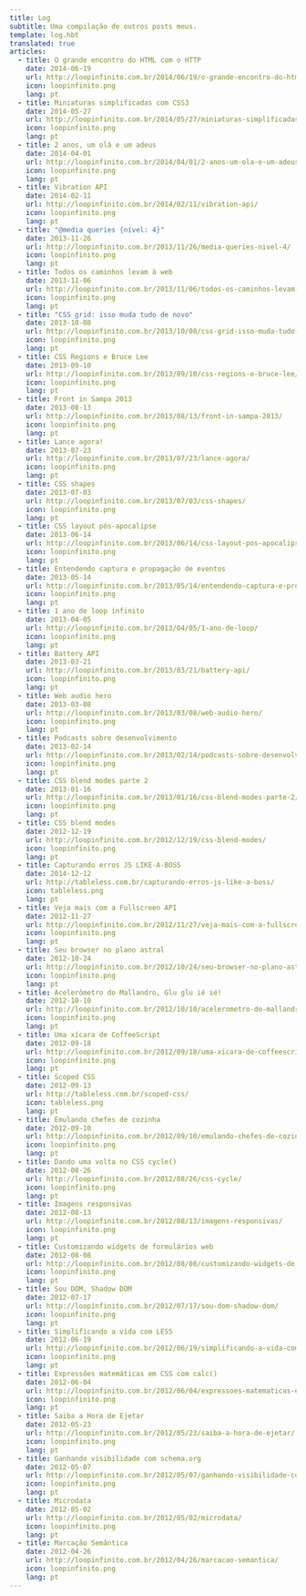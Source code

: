 ```yaml
---
title: Log
subtitle: Uma compilação de outros posts meus.
template: log.hbt
translated: true
articles:
  - title: O grande encontro do HTML com o HTTP
    date: 2014-06-19
    url: http://loopinfinito.com.br/2014/06/19/o-grande-encontro-do-html-com-o-http/
    icon: loopinfinito.png
    lang: pt
  - title: Miniaturas simplificadas com CSS3
    date: 2014-05-27
    url: http://loopinfinito.com.br/2014/05/27/miniaturas-simplificadas-com-css3/
    icon: loopinfinito.png
    lang: pt
  - title: 2 anos, um olá e um adeus
    date: 2014-04-01
    url: http://loopinfinito.com.br/2014/04/01/2-anos-um-ola-e-um-adeus/
    icon: loopinfinito.png
    lang: pt
  - title: Vibration API
    date: 2014-02-11
    url: http://loopinfinito.com.br/2014/02/11/vibration-api/
    icon: loopinfinito.png
    lang: pt
  - title: "@media queries {nível: 4}"
    date: 2013-11-26
    url: http://loopinfinito.com.br/2013/11/26/media-queries-nivel-4/
    icon: loopinfinito.png
    lang: pt
  - title: Todos os caminhos levam à web
    date: 2013-11-06
    url: http://loopinfinito.com.br/2013/11/06/todos-os-caminhos-levam-a-web/
    icon: loopinfinito.png
    lang: pt
  - title: "CSS grid: isso muda tudo de novo"
    date: 2013-10-08
    url: http://loopinfinito.com.br/2013/10/08/css-grid-isso-muda-tudo-de-novo/
    icon: loopinfinito.png
    lang: pt
  - title: CSS Regions e Bruce Lee
    date: 2013-09-10
    url: http://loopinfinito.com.br/2013/09/10/css-regions-e-bruce-lee/
    icon: loopinfinito.png
    lang: pt
  - title: Front in Sampa 2013
    date: 2013-08-13
    url: http://loopinfinito.com.br/2013/08/13/front-in-sampa-2013/
    icon: loopinfinito.png
    lang: pt
  - title: Lance agora!
    date: 2013-07-23
    url: http://loopinfinito.com.br/2013/07/23/lance-agora/
    icon: loopinfinito.png
    lang: pt
  - title: CSS shapes
    date: 2013-07-03
    url: http://loopinfinito.com.br/2013/07/03/css-shapes/
    icon: loopinfinito.png
    lang: pt
  - title: CSS layout pós-apocalipse
    date: 2013-06-14
    url: http://loopinfinito.com.br/2013/06/14/css-layout-pos-apocalipse/
    icon: loopinfinito.png
    lang: pt
  - title: Entendendo captura e propagação de eventos
    date: 2013-05-14
    url: http://loopinfinito.com.br/2013/05/14/entendendo-captura-e-propagacao-de-eventos/
    icon: loopinfinito.png
    lang: pt
  - title: 1 ano de loop infinito
    date: 2013-04-05
    url: http://loopinfinito.com.br/2013/04/05/1-ano-de-loop/
    icon: loopinfinito.png
    lang: pt
  - title: Battery API
    date: 2013-03-21
    url: http://loopinfinito.com.br/2013/03/21/battery-api/
    icon: loopinfinito.png
    lang: pt
  - title: Web audio hero
    date: 2013-03-08
    url: http://loopinfinito.com.br/2013/03/08/web-audio-hero/
    icon: loopinfinito.png
    lang: pt
  - title: Podcasts sobre desenvolvimento
    date: 2013-02-14
    url: http://loopinfinito.com.br/2013/02/14/podcasts-sobre-desenvolvimento/
    icon: loopinfinito.png
    lang: pt
  - title: CSS blend modes parte 2
    date: 2013-01-16
    url: http://loopinfinito.com.br/2013/01/16/css-blend-modes-parte-2/
    icon: loopinfinito.png
    lang: pt
  - title: CSS blend modes
    date: 2012-12-19
    url: http://loopinfinito.com.br/2012/12/19/css-blend-modes/
    icon: loopinfinito.png
    lang: pt
  - title: Capturando erros JS LIKE-A-BOSS
    date: 2014-12-12
    url: http://tableless.com.br/capturando-erros-js-like-a-boss/
    icon: tableless.png
    lang: pt
  - title: Veja mais com a Fullscreen API
    date: 2012-11-27
    url: http://loopinfinito.com.br/2012/11/27/veja-mais-com-a-fullscreen-api/
    icon: loopinfinito.png
    lang: pt
  - title: Seu browser no plano astral
    date: 2012-10-24
    url: http://loopinfinito.com.br/2012/10/24/seu-browser-no-plano-astral/
    icon: loopinfinito.png
    lang: pt
  - title: Acelerômetro do Mallandro, Glu glu ié ié!
    date: 2012-10-10
    url: http://loopinfinito.com.br/2012/10/10/acelerometro-do-mallandro-glu-glu-ie-ie/
    icon: loopinfinito.png
    lang: pt
  - title: Uma xícara de CoffeeScript
    date: 2012-09-18
    url: http://loopinfinito.com.br/2012/09/18/uma-xicara-de-coffeescript/
    icon: loopinfinito.png
    lang: pt
  - title: Scoped CSS
    date: 2012-09-13
    url: http://tableless.com.br/scoped-css/
    icon: tableless.png
    lang: pt
  - title: Emulando chefes de cozinha
    date: 2012-09-10
    url: http://loopinfinito.com.br/2012/09/10/emulando-chefes-de-cozinha/
    icon: loopinfinito.png
    lang: pt
  - title: Dando uma volta no CSS cycle()
    date: 2012-08-26
    url: http://loopinfinito.com.br/2012/08/26/css-cycle/
    icon: loopinfinito.png
    lang: pt
  - title: Imagens responsivas
    date: 2012-08-13
    url: http://loopinfinito.com.br/2012/08/13/imagens-responsivas/
    icon: loopinfinito.png
    lang: pt
  - title: Customizando widgets de formulários web
    date: 2012-08-08
    url: http://loopinfinito.com.br/2012/08/08/customizando-widgets-de-formularios-web/
    icon: loopinfinito.png
    lang: pt
  - title: Sou DOM, Shadow DOM
    date: 2012-07-17
    url: http://loopinfinito.com.br/2012/07/17/sou-dom-shadow-dom/
    icon: loopinfinito.png
    lang: pt
  - title: Simplificando a vida com LESS
    date: 2012-06-19
    url: http://loopinfinito.com.br/2012/06/19/simplificando-a-vida-com-less/
    icon: loopinfinito.png
    lang: pt
  - title: Expressões matemáticas em CSS com calc()
    date: 2012-06-04
    url: http://loopinfinito.com.br/2012/06/04/expressoes-matematicas-em-css-com-calc/
    icon: loopinfinito.png
    lang: pt
  - title: Saiba a Hora de Ejetar
    date: 2012-05-23
    url: http://loopinfinito.com.br/2012/05/23/saiba-a-hora-de-ejetar/
    icon: loopinfinito.png
    lang: pt
  - title: Ganhando visibilidade com schema.org
    date: 2012-05-07
    url: http://loopinfinito.com.br/2012/05/07/ganhando-visibilidade-com-schema-org/
    icon: loopinfinito.png
    lang: pt
  - title: Microdata
    date: 2012-05-02
    url: http://loopinfinito.com.br/2012/05/02/microdata/
    icon: loopinfinito.png
    lang: pt
  - title: Marcação Semântica
    date: 2012-04-26
    url: http://loopinfinito.com.br/2012/04/26/marcacao-semantica/
    icon: loopinfinito.png
    lang: pt
---
```

